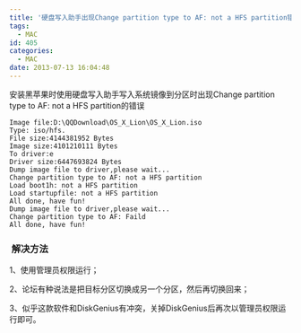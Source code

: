 ```yaml
---
title: '硬盘写入助手出现Change partition type to AF: not a HFS partition错误的解决方法'
tags:
  - MAC
id: 405
categories:
  - MAC
date: 2013-07-13 16:04:48
---
```


安装黑苹果时使用硬盘写入助手写入系统镜像到分区时出现Change partition type to AF: not a HFS partition的错误

```
Image file:D:\QQDownload\OS_X_Lion\OS_X_Lion.iso
Type: iso/hfs.
File size:4144381952 Bytes
Image size:4101210111 Bytes
To driver:e
Driver size:6447693824 Bytes
Dump image file to driver,please wait...
Change partition type to AF: not a HFS partition
Load boot1h: not a HFS partition
Load startupfile: not a HFS partition
All done, have fun!
Dump image file to driver,please wait...
Change partition type to AF: Faild
All done, have fun!
```

###  解决方法

1、使用管理员权限运行；

2、论坛有种说法是把目标分区切换成另一个分区，然后再切换回来；

3、似乎这款软件和DiskGenius有冲突，关掉DiskGenius后再次以管理员权限运行即可。